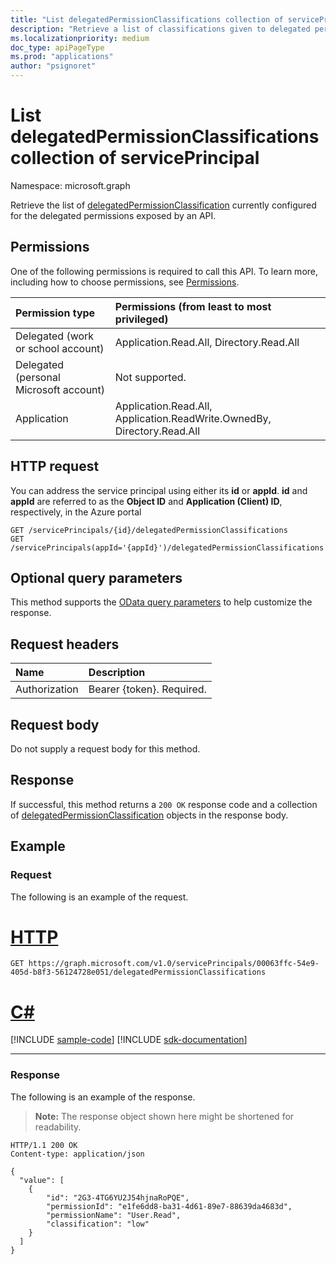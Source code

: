 ```yaml
---
title: "List delegatedPermissionClassifications collection of servicePrincipal"
description: "Retrieve a list of classifications given to delegated permissions exposed by an API's service principal."
ms.localizationpriority: medium
doc_type: apiPageType
ms.prod: "applications"
author: "psignoret"
---
```


# List delegatedPermissionClassifications collection of servicePrincipal

Namespace: microsoft.graph

Retrieve the list of [delegatedPermissionClassification](../resources/delegatedpermissionclassification.md) currently configured for the delegated permissions exposed by an API.

## Permissions

One of the following permissions is required to call this API. To learn more, including how to choose permissions, see [Permissions](/graph/permissions-reference).

|Permission type      | Permissions (from least to most privileged)              |
|:--------------------|:---------------------------------------------------------|
|Delegated (work or school account) | Application.Read.All, Directory.Read.All |
|Delegated (personal Microsoft account) | Not supported.    |
|Application | Application.Read.All, Application.ReadWrite.OwnedBy, Directory.Read.All |

## HTTP request

You can address the service principal using either its **id** or **appId**. **id** and **appId** are referred to as the **Object ID** and **Application (Client) ID**, respectively, in the Azure portal

<!-- { "blockType": "ignored" } -->
```http
GET /servicePrincipals/{id}/delegatedPermissionClassifications
GET /servicePrincipals(appId='{appId}')/delegatedPermissionClassifications
```

## Optional query parameters

This method supports the [OData query parameters](/graph/query-parameters) to help customize the response.

## Request headers

| Name           | Description                |
|:---------------|:---------------------------|
| Authorization  | Bearer {token}. Required.  |

## Request body

Do not supply a request body for this method.

## Response

If successful, this method returns a `200 OK` response code and a collection of [delegatedPermissionClassification](../resources/delegatedpermissionclassification.md) objects in the response body.

## Example

### Request

The following is an example of the request.


# [HTTP](#tab/http)
<!-- {
  "blockType": "request",
  "name": "serviceprincipal_get_delegatedpermissionclassification"
}-->

```msgraph-interactive
GET https://graph.microsoft.com/v1.0/servicePrincipals/00063ffc-54e9-405d-b8f3-56124728e051/delegatedPermissionClassifications
```

# [C#](#tab/csharp)
[!INCLUDE [sample-code](../includes/snippets/csharp/serviceprincipal-get-delegatedpermissionclassification-csharp-snippets.md)]
[!INCLUDE [sdk-documentation](../includes/snippets/snippets-sdk-documentation-link.md)]

---

### Response

The following is an example of the response.

> **Note:** The response object shown here might be shortened for readability.

<!-- {
  "blockType": "response",
  "@odata.type": "microsoft.graph.delegatedPermissionClassification",
  "isCollection": true
} -->

```http
HTTP/1.1 200 OK
Content-type: application/json

{
  "value": [
    {
        "id": "2G3-4TG6YU2J54hjnaRoPQE",
        "permissionId": "e1fe6dd8-ba31-4d61-89e7-88639da4683d",
        "permissionName": "User.Read",
        "classification": "low"
    }
  ]
}
```
